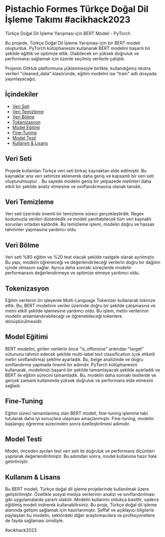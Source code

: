 # Pistachio Formes Türkçe Doğal Dil İşleme Takımı  #acikhack2023

Türkçe Doğal Dil İşleme Yarışması için BERT Modeli - PyTorch

Bu projede, Türkçe Doğal Dil İşleme Yarışması için bir BERT modeli oluşturduk. PyTorch kütüphanesini kullanarak BERT modelini başarılı bir şekilde eğittik ve optimize ettik. Olabilecek en yüksek doğruluk ve performansı sağlamak için özenle seçilmiş verilerle çalıştık.

Projenin GitHub platformuna yüklenmesiyle birlikte, kullandığımız ekstra verileri "cleaned_data" klasöründe, eğitim modelini ise "train" adlı dosyada yayınlayacağız. 

## İçindekiler
- [Veri Seti](#veri-seti)
- [Veri Temizleme](#veri-temizleme)
- [Veri Bölme](#veri-bölme)
- [Tokenizasyon](#tokenizasyon)
- [Model Eğitimi](#model-eğitimi)
- [Fine-Tuning](#fine-tuning)
- [Model Testi](#model-testi)
- [Kullanım & Lisans](#kullanım-lisans)

## Veri Seti
Projede kullanılan Türkçe veri seti birkaç kaynaktan elde edilmiştir. Bu kaynaklar ana veri setimize eklenerek daha geniş ve kapsamlı bir veri seti oluşturulmuştur. . Bu sayede modelin geniş bir yelpazede metinleri daha etkili bir şekilde analiz etmesine ve sınıflandırmasına olanak tanıdık.

## Veri Temizleme
Veri seti üzerinde önemli bir temizleme süreci gerçekleştirdik. Regex kodumuzla verileri düzenledik ve modeli yanıltabilecek tüm veri kaynaklı sorunları ortadan kaldırdık. Bu temizleme işlemi, modelin doğru ve hassas tahminler yapmasına yardımcı oldu.

## Veri Bölme
Veri seti %80 eğitim ve %20 test olacak şekilde rastgele olarak ayrılmıştır. Bu yapı, modelin öğreneceği ve değerlendirileceği verilerin doğru bir dağılım içinde olmasını sağlar. Ayrıca daha sonraki süreçlerde modelin performansını değerlendirmeye ve optimize etmeye yardımcı oldu.

## Tokenizasyon
Eğitim verilerini ön işleyerek Multi-Language Tokenizer kullanarak tokinize ettik. Bu, BERT modelinin veriler üzerinde doğru bir şekilde çalışmasına ve metni etkili şekilde işlemesine yardımcı oldu. Bu işlem, metin verilerinin modelin anlamlandırabileceği ve öğrenebileceği tokenlere dönüştürülmesidir.

## Model Eğitimi
BERT modelini, girilen verilerin önce "is_offensive" ardından
"target" sütununu tahmin edecek şekilde multi-label text classification (çok etiketli metin sınıflandırma) şekline ayarladık. Bu, belge analizinde ve doğru sınıflandırma yapmada önemli bir adımdır. 
PyTorch kütüphanesini kullanarak, modelimizi başarılı bir şekilde tamamlayacak şekilde ayarladık ve BERT ile eğitim sürecini tamamladık. Bu, modelin daha sonraki testlerde ve gerçek zamanlı kullanımda yüksek doğruluk ve performans elde etmesini sağladı.

## Fine-Tuning
Eğitim süreci tamamlanmış olan BERT modeli, fine-tuning işlemine tabi tutularak daha iyi sonuçlara ulaşması amaçlanmıştır. Fine-tuning, modelin başlangıç öğrenme sürecinden sonra özelleştirilmesi adımıdır.

## Model Testi
Model, önceden ayrılan test veri seti ile doğruluk ve performans ölçümleri yapılarak değerlendirilmiştir. Bu adımdan sonra, model kullanıma hazır hale getirilmiştir.

## Kullanım & Lisans
Bu BERT modeli, Türkçe doğal dil işleme projelerinde kullanılmak üzere geliştirilmiştir. Özellikle sosyal medya verilerinin analizi ve sınıflandırılması gibi uygulamalarda yararlı olabilir. Modelin kullanımı oldukça basittir, sadece eğitilmiş modeli indirerek kullanabilirsiniz.
Bu proje, Türkçe doğal dil işleme alanında gelişim sağlamak için hazırlanmıştır. 
Şeffaf ve açıklayıcı bilgilerle paylaşılan bu modelin, sektördeki diğer araştırmacılara ve profesyonellere de fayda sağlaması ümidiyle.

#acikhack2023
